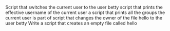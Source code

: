 Script that switches the current user to the user betty
script that prints the effective username of the current user
a script that prints all the groups the current user is part of
script that changes the owner of the file hello to the user betty
Write a script that creates an empty file called hello
